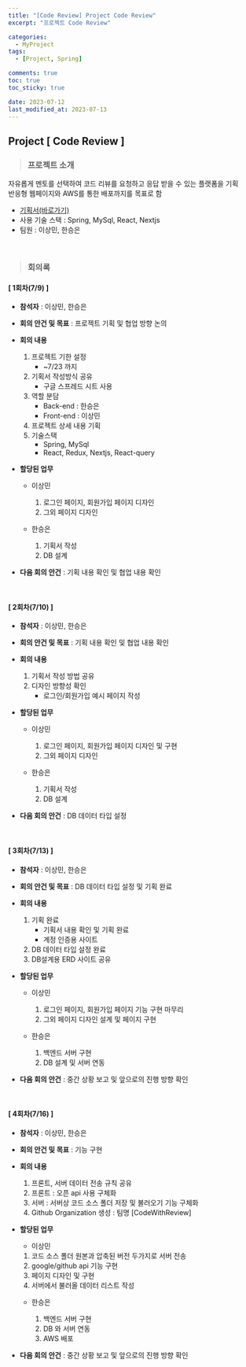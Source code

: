 ```yaml
---
title: "[Code Review] Project Code Review"
excerpt: "프로젝트 Code Review"

categories:
  - MyProject
tags:
  - [Project, Spring]

comments: true
toc: true
toc_sticky: true

date: 2023-07-12
last_modified_at: 2023-07-13
---
```


## Project [ Code Review ]

> ### 프로젝트 소개

자유롭게 멘토를 선택하여 코드 리뷰를 요청하고 응답 받을 수 있는 플랫폼을 기획  
반응형 웹페이지와 AWS를 통한 배포까지를 목표로 함

- <a href="https://docs.google.com/spreadsheets/d/1AVsYmQw9CeW6j1WlSwJGeKoM9TVOWVCt3fK4NPtPZIA/edit#gid=1464759547" target="_blank">기획서(바로가기)</a>
- 사용 기술 스택 : Spring, MySql, React, Nextjs
- 팀원 : 이상민, 한승은

<br>

> ### 회의록

#### [ 1회차(7/9) ]

- **참석자** : 이상민, 한승은

- **회의 안건 및 목표** : 프로젝트 기획 및 협업 방향 논의

- **회의 내용**

  1. 프로젝트 기한 설정
     - ~7/23 까지
  2. 기획서 작성방식 공유
     - 구글 스프레드 시트 사용
  3. 역할 분담
     - Back-end : 한승은
     - Front-end : 이상민
  4. 프로젝트 상세 내용 기획
  5. 기술스택
     - Spring, MySql
     - React, Redux, Nextjs, React-query

- **할당된 업무**

  - 이상민

    1. 로그인 페이지, 회원가입 페이지 디자인
    2. 그외 페이지 디자인

  - 한승은

    1. 기획서 작성
    2. DB 설계

- **다음 회의 안건** : 기획 내용 확인 및 협업 내용 확인

  <br>

#### [ 2회차(7/10) ]

- **참석자** : 이상민, 한승은

- **회의 안건 및 목표** : 기획 내용 확인 및 협업 내용 확인

- **회의 내용**

  1. 기획서 작성 방법 공유
  2. 디자인 방향성 확인
     - 로그인/회원가입 예시 페이지 작성

- **할당된 업무**

  - 이상민

    1. 로그인 페이지, 회원가입 페이지 디자인 및 구현
    2. 그외 페이지 디자인

  - 한승은

    1. 기획서 작성
    2. DB 설계

- **다음 회의 안건** : DB 데이터 타입 설정

  <br>

#### [ 3회차(7/13) ]

- **참석자** : 이상민, 한승은

- **회의 안건 및 목표** : DB 데이터 타입 설정 및 기획 완료

- **회의 내용**

  1. 기획 완료
     - 기획서 내용 확인 및 기획 완료
     - 계정 인증용 사이트
  2. DB 데이터 타입 설정 완료
  3. DB설계용 ERD 사이트 공유

- **할당된 업무**

  - 이상민

    1. 로그인 페이지, 회원가입 페이지 기능 구현 마무리
    2. 그외 페이지 디자인 설계 및 페이지 구현

  - 한승은

    1. 백엔드 서버 구현
    2. DB 설계 및 서버 연동

- **다음 회의 안건** : 중간 상황 보고 및 앞으로의 진행 방향 확인

  <br>

#### [ 4회차(7/16) ]

- **참석자** : 이상민, 한승은

- **회의 안건 및 목표** : 기능 구현

- **회의 내용**

  1. 프론트, 서버 데이터 전송 규칙 공유
  2. 프론트 : 오픈 api 사용 구체화
  3. 서버 : 서버상 코드 소스 폴더 저장 및 불러오기 기능 구체화
  4. Github Organization 생성 : 팀명 [CodeWithReview]

- **할당된 업무**

  - 이상민

  1. 코드 소스 폴더 원본과 압축된 버전 두가지로 서버 전송
  2. google/github api 기능 구현
  3. 페이지 디자인 및 구현
  4. 서버에서 불러올 데이터 리스트 작성

  - 한승은

    1. 백엔드 서버 구현
    2. DB 와 서버 연동
    3. AWS 배포

- **다음 회의 안건** : 중간 상황 보고 및 앞으로의 진행 방향 확인

  <br>
